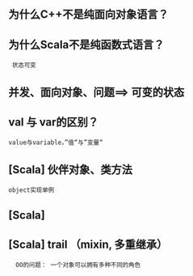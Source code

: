 ## 为什么C++不是纯面向对象语言？ ##

## 为什么Scala不是纯函数式语言？ ##
     状态可变

## 并发、面向对象、问题==> 可变的状态 ##

## val 与 var的区别？ ##
	value与variable，”值“与”变量“

## [Scala] 伙伴对象、类方法 ##
	object实现单例

## [Scala] ##

## [Scala] trail  （mixin, 多重继承） ##
      OO的问题： 一个对象可以拥有多种不同的角色